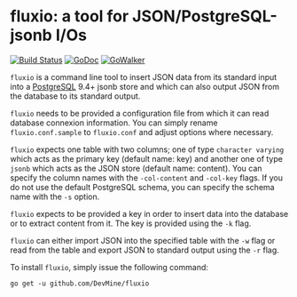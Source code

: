 # fluxio: a tool for JSON/PostgreSQL-jsonb I/Os

[![Build Status](https://travis-ci.org/DevMine/fluxio.png?branch=master)](https://travis-ci.org/DevMine/fluxio)
[![GoDoc](http://godoc.org/github.com/DevMine/fluxio?status.svg)](http://godoc.org/github.com/DevMine/fluxio)
[![GoWalker](http://img.shields.io/badge/doc-gowalker-blue.svg?style=flat)](https://gowalker.org/github.com/DevMine/fluxio)

`fluxio` is a command line tool to insert JSON data from its standard input into
a [PostgreSQL](http://www.postgresql.org/) 9.4+ jsonb store and which can also
output JSON from the database to its standard output.

`fluxio` needs to be provided a configuration file from which it can read
database connexion information. You can simply rename `fluxio.conf.sample` to
`fluxio.conf` and adjust options where necessary.

`fluxio` expects one table with two columns; one of type `character varying`
which acts as the primary key (default name: key) and another one of type
`jsonb` which acts as the JSON store (default name: content). You can specify
the column names with the `-col-content` and `-col-key` flags. If you do not use
the default PostgreSQL schema, you can specify the schema name with the `-s`
option.

`fluxio` expects to be provided a key in order to insert data into the database
or to extract content from it. The key is provided using the `-k` flag.

`fluxio` can either import JSON into the specified table with the `-w` flag or
read from the table and export JSON to standard output using the `-r` flag.

To install `fluxio`, simply issue the following command:

    go get -u github.com/DevMine/fluxio
